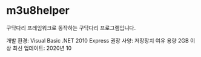 # m3u8helper
구닥다리 프레임워크로 동작하는 구닥다리 프로그램입니다.

개발 환경: Visual Basic .NET 2010 Express
권장 사양: 저장장치 여유 용량 2GB 이상
최신 업데이트: 2020년 10
